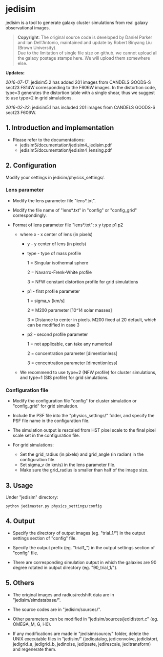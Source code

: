 # jedisim

jedisim is a tool to generate galaxy cluster simulations from real galaxy observational images. 

> **Copyright**: The original source code is developed by Daniel Parker and Ian Dell'Antonio, maintained and update by Robert Binyang Liu (Brown University). <br>
> Due to the limitation of single file size on github, we cannot upload all the galaxy postage stamps here. We will upload them somewhere else.

**Updates:**

*2016-07-17*: jedisim5.2 has added 201 images from CANDELS GOODS-S sect23 F814W corresponding to the F606W images. In the distortion code, type=3 generates the distortion table with a single shear, thus we suggest to use type=2 in grid simulations. 

*2016-02-22*: jedisim5.1 has included 201 images from CANDELS GOODS-S sect23 F606W.


## 1. Introduction and implementation

* Please refer to the documentations:
    * jedisim5/documentation/jedisim4_jedisim.pdf
    * jedisim5/documentation/jedisim4_lensing.pdf


## 2. Configuration

Modify your settings in jedisim/physics_settings/.

### Lens parameter

* Modify the lens parameter file "lens*.txt". 

* Modify the file name of "lens*.txt" in "config" or "config_grid" correspondingly. 

* Format of lens parameter file "lens*.txt": x y type p1 p2
    * where x - x center of lens (in pixels)
        * y - y center of lens (in pixels)
        * type - type of mass profile
            
            1 = Singular isothermal sphere

            2 = Navarro-Frenk-White profile
            
            3 = NFW constant distortion profile for grid simulations

        * p1 - first profile parameter

            1 = sigma_v [km/s]

            2 = M200 parameter [10^14 solar masses]

            3 = Distance to center in pixels. M200 fixed at 20 default, which can be modified in case 3

        * p2 - second profile parameter

            1 = not applicable, can take any numerical

            2 = concentration parameter [dimentionless]

            3 = concentration parameter [dimentionless]

    * We recommend to use type=2 (NFW profile) for cluster simulations, and type=1 (SIS profile) for grid simulations. 

### Configuration file

* Modify the configuration file "config" for cluster simulation or "config_grid" for grid simulation.

* Include the PSF file into the "physics_settings/" folder, and specify the PSF file name in the configuration file.

* The simulation output is rescaled from HST pixel scale to the final pixel scale set in the configuration file. 

* For grid simulations: 
    * Set the grid_radius (in pixels) and grid_angle (in radian) in the configuration file.
    * Set sigma_v (in km/s) in the lens parameter file. 
    * Make sure the grid_radius is smaller than half of the image size. 


## 3. Usage

Under "jedisim" directory:
```
python jedimaster.py physics_settings/config
```

## 4. Output

* Specify the directory of output images (eg. "trial_1/") in the output settings section of "config" file.

* Specify the output prefix (eg. "trial1_") in the output settings section of "config" file.

* There are corresponding simulation output in which the galaxies are 90 degree rotated in output directory (eg. "90_trial_1/").


## 5. Others

* The original images and radius/redshift data are in "jedisim/simdatabase/". 

* The source codes are in "jedisim/sources/".

* Other parameters can be modified in "jedisim/sources/jedidistort.c" (eg. OMEGA_M, G, H0). 

* If any modifications are made in "jedisim/source/" folder, delete the UNIX executable files in "jedisim/" (jedicatalog, jediconvolve, jedidistort, jedigrid_a, jedigrid_b, jedinoise, jedipaste, jedirescale, jeditransform) and regenerate them. 
